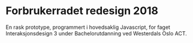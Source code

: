 # Forbrukerradet redesign 2018

En rask prototype, programmert i hovedsaklig Javascript, for faget Interaksjonsdesign 3 under Bachelorutdanning ved Westerdals Oslo ACT.
